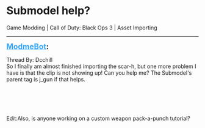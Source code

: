# Submodel help?
Game Modding | Call of Duty: Black Ops 3 | Asset Importing

---
<strong style="font-size: 1.4em;"><span style="text-decoration: underline;text-decoration-color: #34a7f9;"><span style="color:#34a7f9;">ModmeBot</span></span>:</strong>

<p>Thread By: Dcchill<br />So I finally am almost finished importing the scar-h, but one more problem I have is that the clip is not showing up!  Can you help me?  The Submodel&#39;s parent tag is j_gun if that helps.<br /><br /><br /><br /><br /><br />Edit:Also, is anyone working on a custom weapon pack-a-punch tutorial?</p>
